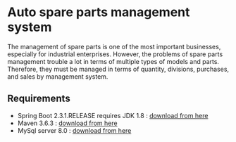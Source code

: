 # Auto spare parts management system
The management of spare parts is one of the most important businesses, especially for industrial enterprises. However, the problems of spare parts management trouble a lot in terms of multiple types of models and parts. Therefore, they must be managed in terms of quantity, divisions, purchases, and sales by management system.
## Requirements
* Spring Boot 2.3.1.RELEASE requires JDK 1.8 : [download from here](https://www.oracle.com/java/technologies/javase/javase-jdk8-downloads.html)
* Maven 3.6.3 : [download from here](https://maven.apache.org/download.cgi)
* MySql server 8.0 : [download from here](https://corlewsolutions.com/articles/article-21-how-to-install-mysql-server-5-6-on-windows-7-development-machine)  

